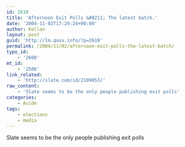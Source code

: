 ```yaml
---
id: 2610
title: 'Afternoon Exit Polls &#8211; The latest batch.'
date: '2004-11-02T17:29:24+00:00'
author: Kellan
layout: post
guid: 'http://lm.quxx.info/?p=2610'
permalink: /2004/11/02/afternoon-exit-polls-the-latest-batch/
typo_id:
    - '2608'
mt_id:
    - '2506'
link_related:
    - 'http://slate.com/id/2109053/'
raw_content:
    - 'Slate seems to be the only people publishing exit polls'
categories:
    - Aside
tags:
    - elections
    - media
---
```


Slate seems to be the only people publishing exit polls